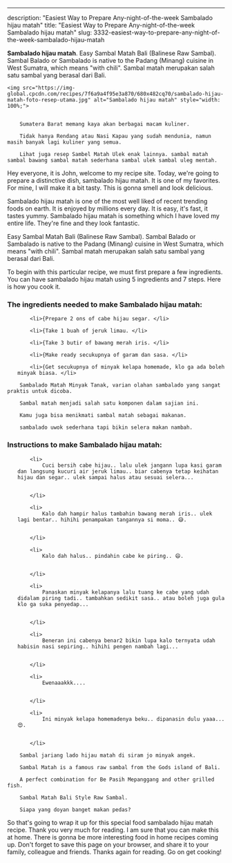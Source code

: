 ---
description: "Easiest Way to Prepare Any-night-of-the-week Sambalado hijau matah"
title: "Easiest Way to Prepare Any-night-of-the-week Sambalado hijau matah"
slug: 3332-easiest-way-to-prepare-any-night-of-the-week-sambalado-hijau-matah

<p>
	<strong>Sambalado hijau matah</strong>. 
	Easy Sambal Matah Bali (Balinese Raw Sambal). Sambal Balado or Sambalado is native to the Padang (Minang) cuisine in West Sumatra, which means &#34;with chili&#34;. Sambal matah merupakan salah satu sambal yang berasal dari Bali.
</p>
<p>
	
	<img src="https://img-global.cpcdn.com/recipes/7f6a9a4f95e3a870/680x482cq70/sambalado-hijau-matah-foto-resep-utama.jpg" alt="Sambalado hijau matah" style="width: 100%;">
	
	
		Sumatera Barat memang kaya akan berbagai macam kuliner.
	
		Tidak hanya Rendang atau Nasi Kapau yang sudah mendunia, namun masih banyak lagi kuliner yang semua.
	
		Lihat juga resep Sambel Matah Ulek enak lainnya. sambal matah sambal bawang sambal matah sederhana sambal ulek sambal uleg mentah.
	
</p>
<p>
	Hey everyone, it is John, welcome to my recipe site. Today, we're going to prepare a distinctive dish, sambalado hijau matah. It is one of my favorites. For mine, I will make it a bit tasty. This is gonna smell and look delicious.
</p>
	
<p>
	Sambalado hijau matah is one of the most well liked of recent trending foods on earth. It is enjoyed by millions every day. It is easy, it's fast, it tastes yummy. Sambalado hijau matah is something which I have loved my entire life. They're fine and they look fantastic.
</p>
<p>
	Easy Sambal Matah Bali (Balinese Raw Sambal). Sambal Balado or Sambalado is native to the Padang (Minang) cuisine in West Sumatra, which means &#34;with chili&#34;. Sambal matah merupakan salah satu sambal yang berasal dari Bali.
</p>

<p>
To begin with this particular recipe, we must first prepare a few ingredients. You can have sambalado hijau matah using 5 ingredients and 7 steps. Here is how you cook it.
</p>

<h3>The ingredients needed to make Sambalado hijau matah:</h3>

<ol>
	
		<li>{Prepare 2 ons of cabe hijau segar. </li>
	
		<li>{Take 1 buah of jeruk limau. </li>
	
		<li>{Take 3 butir of bawang merah iris. </li>
	
		<li>{Make ready secukupnya of garam dan sasa. </li>
	
		<li>{Get secukupnya of minyak kelapa homemade, klo ga ada boleh minyak biasa. </li>
	
</ol>
<p>
	
		Sambalado Matah Minyak Tanak, varian olahan sambalado yang sangat praktis untuk dicoba.
	
		Sambal matah menjadi salah satu komponen dalam sajian ini.
	
		Kamu juga bisa menikmati sambal matah sebagai makanan.
	
		sambalado uwok sederhana tapi bikin selera makan nambah.
	
</p>

<h3>Instructions to make Sambalado hijau matah:</h3>

<ol>
	
		<li>
			Cuci bersih cabe hijau.. lalu ulek jangann lupa kasi garam dan langsung kucuri air jeruk limau.. biar cabenya tetap keihatan hijau dan segar.. ulek sampai halus atau sesuai selera...
			
			
		</li>
	
		<li>
			Kalo dah hampir halus tambahin bawang merah iris.. ulek lagi bentar.. hihihi penampakan tangannya si moma.. 😅.
			
			
		</li>
	
		<li>
			Kalo dah halus.. pindahin cabe ke piring.. 😄.
			
			
		</li>
	
		<li>
			Panaskan minyak kelapanya lalu tuang ke cabe yang udah didalam piring tadi.. tambahkan sedikit sasa.. atau boleh juga gula klo ga suka penyedap...
			
			
		</li>
	
		<li>
			Beneran ini cabenya benar2 bikin lupa kalo ternyata udah habisin nasi sepiring.. hihihi pengen nambah lagi...
			
			
		</li>
	
		<li>
			Ewenaaakkk....
			
			
		</li>
	
		<li>
			Ini minyak kelapa homemadenya beku.. dipanasin dulu yaaa... 😍.
			
			
		</li>
	
</ol>

<p>
	
		Sambal jariang lado hijau matah di siram jo minyak angek.
	
		Sambal Matah is a famous raw sambal from the Gods island of Bali.
	
		A perfect combination for Be Pasih Mepanggang and other grilled fish.
	
		Sambal Matah Bali Style Raw Sambal.
	
		Siapa yang doyan banget makan pedas?
	
</p>

<p>
	So that's going to wrap it up for this special food sambalado hijau matah recipe. Thank you very much for reading. I am sure that you can make this at home. There is gonna be more interesting food in home recipes coming up. Don't forget to save this page on your browser, and share it to your family, colleague and friends. Thanks again for reading. Go on get cooking!
</p>
